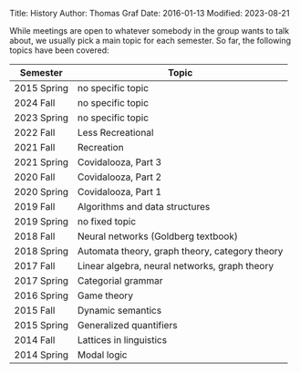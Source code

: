 Title: History
Author: Thomas Graf
Date: 2016-01-13
Modified: 2023-08-21

While meetings are open to whatever somebody in the group wants to talk about, we usually pick a main topic for each semester.
So far, the following topics have been covered:

Semester     | Topic
------------ | ------------
2015 Spring  | no specific topic
2024 Fall    | no specific topic
2023 Spring  | no specific topic
2022 Fall    | Less Recreational
2021 Fall    | Recreation
2021 Spring  | Covidalooza, Part 3
2020 Fall    | Covidalooza, Part 2
2020 Spring  | Covidalooza, Part 1
2019 Fall    | Algorithms and data structures
2019 Spring  | no fixed topic
2018 Fall    | Neural networks (Goldberg textbook)
2018 Spring  | Automata theory, graph theory, category theory
2017 Fall    | Linear algebra, neural networks, graph theory
2017 Spring  | Categorial grammar
2016 Spring  | Game theory
2015 Fall    | Dynamic semantics
2015 Spring  | Generalized quantifiers
2014 Fall    | Lattices in linguistics
2014 Spring  | Modal logic
